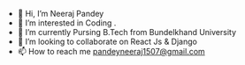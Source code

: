 - 👋 Hi, I’m Neeraj Pandey
- 👀 I’m interested in Coding .
- 🌱 I’m currently Pursing B.Tech from Bundelkhand University
- 💞️ I’m looking to collaborate on React Js & Django
- 📫 How to reach me   pandeyneeraj1507@gmail.com

<!---
neerajpandit/neerajpandit is a ✨ special ✨ repository because its `README.md` (this file) appears on your GitHub profile.
You can click the Preview link to take a look at your changes.
--->
